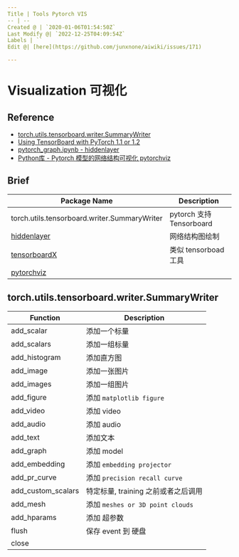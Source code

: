 ```yaml
---
Title | Tools Pytorch VIS
-- | --
Created @ | `2020-01-06T01:54:50Z`
Last Modify @| `2022-12-25T04:09:54Z`
Labels | ``
Edit @| [here](https://github.com/junxnone/aiwiki/issues/171)

---
```

# Visualization 可视化

## Reference

- [torch.utils.tensorboard.writer.SummaryWriter](https://pytorch.org/docs/stable/tensorboard.html)
- [Using TensorBoard with PyTorch 1.1 or 1.2](https://www.endtoend.ai/blog/pytorch-tensorboard/)
- [pytorch_graph.ipynb - hiddenlayer](https://github.com/waleedka/hiddenlayer/blob/master/demos/pytorch_graph.ipynb)
- [Python库 - Pytorch 模型的网络结构可视化 pytorchviz](https://www.aiuai.cn/aifarm467.html)

## Brief

Package Name |  Description
-- | --
torch.utils.tensorboard.writer.SummaryWriter | pytorch 支持 Tensorboard
[hiddenlayer](https://github.com/waleedka/hiddenlayer) | 网络结构图绘制
[tensorboardX](https://github.com/lanpa/tensorboardX) | 类似 tensorboad 工具
[pytorchviz](https://github.com/szagoruyko/pytorchviz/blob/master/torchviz/dot.py)  | 

## torch.utils.tensorboard.writer.SummaryWriter

Function | Description
-- | --
add_scalar | 添加一个标量
add_scalars | 添加一组标量
add_histogram | 添加直方图
add_image | 添加一张图片
add_images | 添加一组图片
add_figure | 添加 `matplotlib figure`
add_video | 添加 video
add_audio | 添加 audio
add_text | 添加文本
add_graph | 添加 model
add_embedding | 添加 `embedding projector`
add_pr_curve | 添加 `precision recall curve`
add_custom_scalars | 特定标量, training 之前或者之后调用
add_mesh | 添加 `meshes or 3D point clouds`
add_hparams | 添加 超参数
flush | 保存 event 到 硬盘
close | 


